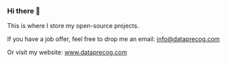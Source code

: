 ### Hi there 👋

This is where I store my open-source projects.

If you have a job offer, feel free to drop me an email: info@dataprecog.com

Or visit my website: www.dataprecog.com


<!--
**dataprecog/dataprecog** is a ✨ _special_ ✨ repository because its `README.md` (this file) appears on your GitHub profile.

Here are some ideas to get you started:

- 🔭 I’m currently working on ...
- 🌱 I’m currently learning ...
- 👯 I’m looking to collaborate on ...
- 🤔 I’m looking for help with ...
- 💬 Ask me about ...
- 📫 How to reach me: ...
- 😄 Pronouns: ...
- ⚡ Fun fact: ...
-->
